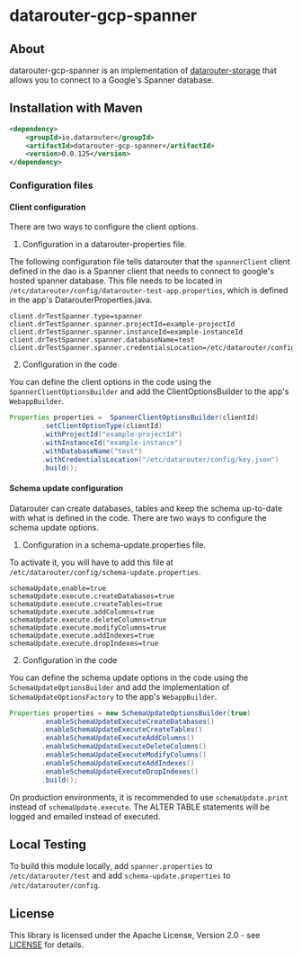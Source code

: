 # datarouter-gcp-spanner

## About
datarouter-gcp-spanner is an implementation of [datarouter-storage](../datarouter-storage) that allows you to connect to a Google's Spanner database.

## Installation with Maven

```xml
<dependency>
	<groupId>io.datarouter</groupId>
	<artifactId>datarouter-gcp-spanner</artifactId>
	<version>0.0.125</version>
</dependency>
```

### Configuration files

#### Client configuration

There are two ways to configure the client options.

1. Configuration in a datarouter-properties file.

The following configuration file tells datarouter that the `spannerClient` client defined in the dao is a Spanner
 client that needs to connect to google's hosted spanner database.
This file needs to be located in `/etc/datarouter/config/datarouter-test-app.properties`, which is defined in the 
app's DatarouterProperties.java.

```
client.drTestSpanner.type=spanner
client.drTestSpanner.spanner.projectId=example-projectId
client.drTestSpanner.spanner.instanceId=example-instanceId
client.drTestSpanner.spanner.databaseName=test
client.drTestSpanner.spanner.credentialsLocation=/etc/datarouter/config/key.json
```

2. Configuration in the code

You can define the client options in the code using the `SpannerClientOptionsBuilder` and add the ClientOptionsBuilder
 to the app's `WebappBuilder`.

```java
Properties properties =  SpannerClientOptionsBuilder(clientId)
		.setClientOptionType(clientId)
		.withProjectId("example-projectId")
		.withInstanceId("example-instance")
		.withDatabaseName("test")
		.withCredentialsLocation("/etc/datarouter/config/key.json")
		.build();
```

#### Schema update configuration

Datarouter can create databases, tables and keep the schema up-to-date with what is defined in the code.
There are two ways to configure the schema update options.

1. Configuration in a schema-update.properties file.

To activate it, you will have to add this file at `/etc/datarouter/config/schema-update.properties`.

```
schemaUpdate.enable=true
schemaUpdate.execute.createDatabases=true
schemaUpdate.execute.createTables=true
schemaUpdate.execute.addColumns=true
schemaUpdate.execute.deleteColumns=true
schemaUpdate.execute.modifyColumns=true
schemaUpdate.execute.addIndexes=true
schemaUpdate.execute.dropIndexes=true
```

2. Configuration in the code

You can define the schema update options in the code using the `SchemaUpdateOptionsBuilder` and add the implementation
of `SchemaUpdateOptionsFactory` to the app's `WebappBuilder`.

```java
Properties properties = new SchemaUpdateOptionsBuilder(true)
		.enableSchemaUpdateExecuteCreateDatabases()
		.enableSchemaUpdateExecuteCreateTables()
		.enableSchemaUpdateExecuteAddColumns()
		.enableSchemaUpdateExecuteDeleteColumns()
		.enableSchemaUpdateExecuteModifyColumns()
		.enableSchemaUpdateExecuteAddIndexes()
		.enableSchemaUpdateExecuteDropIndexes()
		.build();
```

On production environments, it is recommended to use `schemaUpdate.print` instead of `schemaUpdate.execute`. The ALTER TABLE statements will be logged and emailed instead of executed.

## Local Testing
To build this module locally, add `spanner.properties` to `/etc/datarouter/test` and add `schema-update.properties`
 to `/etc/datarouter/config`.

## License

This library is licensed under the Apache License, Version 2.0 - see [LICENSE](../LICENSE) for details.
